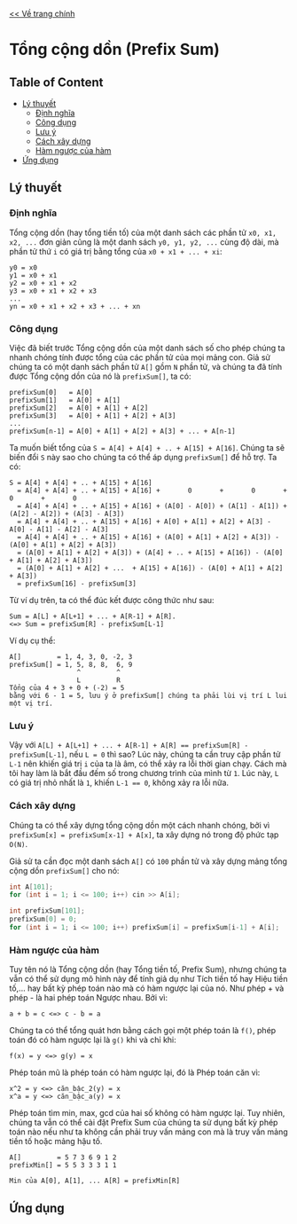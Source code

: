 [<< Về trang chính](../index.md)

# Tổng cộng dồn (Prefix Sum)

## Table of Content
* [Lý thuyết](#lý-thuyết)
    * [Định nghĩa](#định-nghĩa)
    * [Công dụng](#công-dụng)
    * [Lưu ý](#lưu-ý)
    * [Cách xây dựng](#cách-xây-dựng)
    * [Hàm ngược của hàm](#hàm-ngược-của-hàm)
* [Ứng dụng](#ứng-dụng)


## Lý thuyết

### Định nghĩa
Tổng cộng dồn (hay tổng tiền tố) của một danh sách các phần tử `x0, x1, x2, ...` đơn giản cũng là một danh sách `y0, y1, y2, ...` cùng độ dài, mà phần tử thứ `i` có giá trị bằng tổng của `x0 + x1 + ... + xi`:

    y0 = x0
    y1 = x0 + x1
    y2 = x0 + x1 + x2
    y3 = x0 + x1 + x2 + x3
    ...
    yn = x0 + x1 + x2 + x3 + ... + xn

### Công dụng
Việc đã biết trước Tổng cộng dồn của một danh sách số cho phép chúng ta nhanh chóng tính được tổng của các phần tử của mọi mảng con. Giả sử chúng ta có một danh sách phần tử `A[]` gồm `N` phần tử, và chúng ta đã tính được Tổng cộng dồn của nó là `prefixSum[]`, ta có:

    prefixSum[0]   = A[0]
    prefixSum[1]   = A[0] + A[1]
    prefixSum[2]   = A[0] + A[1] + A[2]
    prefixSum[3]   = A[0] + A[1] + A[2] + A[3]
    ...
    prefixSum[n-1] = A[0] + A[1] + A[2] + A[3] + ... + A[n-1]

Ta muốn biết tổng của `S = A[4] + A[4] + .. + A[15] + A[16]`. Chúng ta sẽ biến đổi `S` này sao cho chúng ta có thể áp dụng `prefixSum[]` để hỗ trợ. Ta có:

    S = A[4] + A[4] + .. + A[15] + A[16]
      = A[4] + A[4] + .. + A[15] + A[16] +       0       +       0       +       0       +       0
      = A[4] + A[4] + .. + A[15] + A[16] + (A[0] - A[0]) + (A[1] - A[1]) + (A[2] - A[2]) + (A[3] - A[3])
      = A[4] + A[4] + .. + A[15] + A[16] + A[0] + A[1] + A[2] + A[3] - A[0] - A[1] - A[2] - A[3]
      = A[4] + A[4] + .. + A[15] + A[16] + (A[0] + A[1] + A[2] + A[3]) - (A[0] + A[1] + A[2] + A[3])
      = (A[0] + A[1] + A[2] + A[3]) + (A[4] + .. + A[15] + A[16]) - (A[0] + A[1] + A[2] + A[3])
      = (A[0] + A[1] + A[2] + ...  + A[15] + A[16]) - (A[0] + A[1] + A[2] + A[3])
      = prefixSum[16] - prefixSum[3]

Từ ví dụ trên, ta có thể đúc kết được công thức như sau:
    
    Sum = A[L] + A[L+1] + ... + A[R-1] + A[R].
    <=> Sum = prefixSum[R] - prefixSum[L-1]


Ví dụ cụ thể:

    A[]         = 1, 4, 3, 0, -2, 3
    prefixSum[] = 1, 5, 8, 8,  6, 9
                     ^         ^
                     L         R
    Tổng của 4 + 3 + 0 + (-2) = 5
    bằng với 6 - 1 = 5, lưu ý ở prefixSum[] chúng ta phải lùi vị trí L lui một vị trí.

### Lưu ý
Vậy với `A[L] + A[L+1] + ... + A[R-1] + A[R] == prefixSum[R] - prefixSum[L-1]`, nếu `L = 0` thì sao? Lúc này, chúng ta cần truy cập phần tử `L-1` nên khiến giá trị `i` của ta là âm, có thể xảy ra lỗi thời gian chạy. Cách mà tôi hay làm là bắt đầu đếm số trong chương trình của mình từ `1`. Lúc này, `L` có giá trị nhỏ nhất là `1`, khiến `L-1 == 0`, không xảy ra lỗi nữa.

### Cách xây dựng
Chúng ta có thể xây dựng tổng cộng dồn một cách nhanh chóng, bởi vì `prefixSum[x] = prefixSum[x-1] + A[x]`, ta xây dựng nó trong độ phức tạp `O(N)`.

Giả sử ta cần đọc một danh sách `A[]` có `100` phần tử và xây dựng mảng tổng cộng dồn `prefixSum[]` cho nó:

```cpp
int A[101];
for (int i = 1; i <= 100; i++) cin >> A[i];

int prefixSum[101];
prefixSum[0] = 0;
for (int i = 1; i <= 100; i++) prefixSum[i] = prefixSum[i-1] + A[i];
```

### Hàm ngược của hàm
Tuy tên nó là Tổng cộng dồn (hay Tổng tiền tố, Prefix Sum), nhưng chúng ta vẫn có thể sử dụng mô hình này để tính giả dụ như Tích tiền tố hay Hiệu tiền tố,... hay bất kỳ phép toán nào mà có hàm ngược lại của nó. Như phép + và phép - là hai phép toán Ngược nhau. Bởi vì:

    a + b = c <=> c - b = a

Chúng ta có thể tổng quát hơn bằng cách gọi một phép toán là `f()`, phép toán đó có hàm ngược lại là `g()` khi và chỉ khi:

    f(x) = y <=> g(y) = x

Phép toán mũ là phép toán có hàm ngược lại, đó là Phép toán căn vì:

    x^2 = y <=> căn_bậc_2(y) = x
    x^a = y <=> căn_bậc_a(y) = x

Phép toán tìm min, max, gcd của hai số không có hàm ngược lại. Tuy nhiên, chúng ta vẫn có thể cài đặt Prefix Sum của chúng ta sử dụng bất kỳ phép toán nào nếu như ta không cần phải truy vấn mảng con mà là truy vấn mảng tiền tố hoặc mảng hậu tố.

    A[]         = 5 7 3 6 9 1 2
    prefixMin[] = 5 5 3 3 3 1 1

    Min của A[0], A[1], ... A[R] = prefixMin[R]


## Ứng dụng

